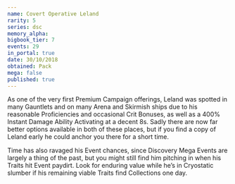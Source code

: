 ```yaml
---
name: Covert Operative Leland
rarity: 5
series: dsc
memory_alpha:
bigbook_tier: 7
events: 29
in_portal: true
date: 30/10/2018
obtained: Pack
mega: false
published: true
---
```


As one of the very first Premium Campaign offerings, Leland was spotted in many Gauntlets and on many Arena and Skirmish ships due to his reasonable Proficiencies and occasional Crit Bonuses, as well as a 400% Instant Damage Ability Activating at a decent 8s. Sadly there are now far better options available in both of these places, but if you find a copy of Leland early he could anchor you there for a short time.

Time has also ravaged his Event chances, since Discovery Mega Events are largely a thing of the past, but you might still find him pitching in when his Traits hit Event paydirt. Look for enduring value while he’s in Cryostatic slumber if his remaining viable Traits find Collections one day.
